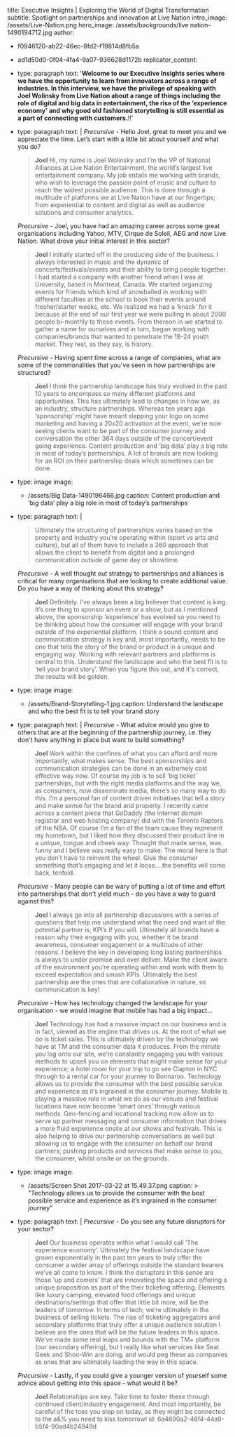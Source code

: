 title: Executive Insights | Exploring the World of Digital Transformation
subtitle: Spotlight on partnerships and innovation at Live Nation
intro_image: /assets/Live-Nation.png
hero_image: /assets/backgrounds/live nation-1490194712.jpg
author:
  - f0946120-ab22-46ec-8fd2-f19814d8fb5a
  - ad1d50d0-0f04-4fa4-9a07-936628d1172b
replicator_content:
  - 
    type: paragraph
    text: '**Welcome to our Executive Insights series where we have the opportunity to learn from innovators across a range of industries. In this interview, we have the privilege of speaking with Joel Wolinsky from Live Nation about a range of things including the role of digital and big data in entertainment, the rise of the ‘experience economy’ and why good old fashioned storytelling is still essential as a part of connecting with customers.**!!'
  - 
    type: paragraph
    text: |
      *Precursive* - Hello Joel, great to meet you and we appreciate the time. Let’s start with a little bit about yourself and what you do?
      
      > **Joel**  Hi, my name is Joel Wolinsky and I’m the VP of National Alliances at Live Nation Entertainment, the world’s largest live entertainment company. My job entails me working with brands, who wish to leverage the passion point of music and culture to reach the widest possible audience. This is done through a multitude of platforms we at Live Nation have at our fingertips; from experiential to content and digital as well as audience solutions and consumer analytics.
      
      *Precursive* - Joel, you have had an amazing career across some great organisations including Yahoo, MTV, Cirque de Soleil, AEG and now Live Nation. What drove your initial interest in this sector?
      
      > **Joel**  I initially started off in the producing side of the business. I always interested in music and the dynamic of concerts/festivals/events and their ability to bring people together. I had started a company with another friend when I was at University, based in Montreal, Canada. We started organizing events for friends which kind of snowballed in working with different faculties at the school to book their events around fresher/starter weeks, etc. We realized we had a ‘knack’ for it because at the end of our first year we were pulling in about 2000 people bi-monthly to these events. From thereon in we started to gather a name for ourselves and in turn, began working with companies/brands that wanted to penetrate the 18-24 youth market. They rest, as they say, is history.
      
      *Precursive* - Having spent time across a range of companies, what are some of the commonalities that you've seen in how partnerships are structured?
      
      > **Joel**  I think the partnership landscape has truly evolved in the past 10 years to encompass so many different platforms and opportunities. This has ultimately lead to changes in how we, as an industry, structure partnerships. Whereas ten years ago ‘sponsorship’ might have meant slapping your logo on some marketing and having a 20x20 activation at the event, we’re now seeing clients want to be part of the consumer journey and conversation the other 364 days outside of the concert/event going experience. Content production and ‘big data’ play a big role in most of today’s partnerships. A lot of brands are now looking for an ROI on their partnership deals which sometimes can be done.
  - 
    type: image
    image:
      - /assets/Big Data-1490196466.jpg
    caption: Content production and ‘big data’ play a big role in most of today’s partnerships
  - 
    type: paragraph
    text: |
      > Ultimately the structuring of partnerships varies based on the property and industry you’re operating within (sport vs arts and culture), but all of them have to include a 360 approach that allows the client to benefit from digital and a prolonged communication outside of game day or showtime.
      
      *Precursive* - A well thought out strategy to partnerships and alliances is critical for many organisations that are looking to create additional value. Do you have a way of thinking about this strategy?
      
      > **Joel**  Definitely. I’ve always been a big believer that content is king. It’s one thing to sponsor an event or a show, but as I mentioned above, the sponsorship ‘experience’ has evolved so you need to be thinking about how the consumer will engage with your brand outside of the experiential platform. I think a sound content and communication strategy is key and, most importantly, needs to be one that tells the story of the brand or product in a unique and engaging way. Working with relevant partners and platforms is central to this. Understand the landscape and who the best fit is to ‘tell your brand story’. When you figure this out, and it's correct, the results will be golden.
  - 
    type: image
    image:
      - /assets/Brand-Storytelling-1.jpg
    caption: Understand the landscape and who the best fit is to tell your brand story
  - 
    type: paragraph
    text: |
      *Precursive* - What advice would you give to others that are at the beginning of the partnership journey, i.e. they don't have anything in place but want to build something?
      
      > **Joel**  Work within the confines of what you can afford and more importantly, what makes sense. The best sponsorships and communication strategies can be done in an extremely cost effective way now. Of course my job is to sell ‘big ticket’ partnerships, but with the right media platforms and the way we, as consumers, now disseminate media, there’s so many way to do this. I’m a personal fan of content driven initiatives that tell a story and make sense for the brand and property. I recently came across a content piece that GoDaddy (the internet domain registrar and web hosting company) did with the Toronto Raptors of the NBA. Of course I’m a fan of the team cause they represent my hometown, but I liked how they discussed their product line in a unique, tongue and cheek way. Thought that made sense, was funny and I believe was really easy to make. The moral here is that you don’t have to reinvent the wheel. Give the consumer something that’s engaging and let it loose….the benefits will come back, tenfold.
      
      *Precursive* - Many people can be wary of putting a lot of time and effort into partnerships that don't yield much - do you have a way to guard against this?
      
      > **Joel**  I always go into all partnership discussions with a series of questions that help me understand what the need and want of the potential partner is; KPI’s if you will. Ultimately all brands have a reason why their engaging with you, whether it be brand awareness, consumer engagement or a multitude of other reasons. I believe the key in developing long lasting partnerships is always to under promise and over deliver. Make the client aware of the environment you’re operating within and work with them to exceed expectation and smash KPIs. Ultimately the best partnership are the ones that are collaborative in nature, so communication is key!
      
      *Precursive* - How has technology changed the landscape for your organisation - we would imagine that mobile has had a big impact...
      
      > **Joel**  Technology has had a massive impact on our business and is in fact, viewed as the engine that drives us. At the root of what we do is ticket sales. This is ultimately driven by the technology we have at TM and the consumer data it produces. From the minute you log onto our site, we’re constantly engaging you with various methods to upsell you on elements that might make sense for your experience; a hotel room for your trip to go see Clapton in NYC through to a rental car for your journey to Bonnaroo. Technology allows us to provide the consumer with the best possible service and experience as it’s ingrained in the consumer journey. Mobile is playing a massive role in what we do as our venues and festival locations have now become ‘smart ones’ through various methods. Geo-fencing and locational tracking now allow us to serve up partner messaging and consumer information that drives a more fluid experience onsite at our shows and festivals. This is also helping to drive our partnership conversations as well but allowing us to engage with the consumer on behalf our brand partners; pushing products and services that make sense to you, the consumer, whilst onsite or on the grounds.
  - 
    type: image
    image:
      - /assets/Screen Shot 2017-03-22 at 15.49.37.png
    caption: >
      "Technology allows us to provide the consumer with the best possible service and experience as
      it’s ingrained in the consumer journey"
  - 
    type: paragraph
    text: |
      *Precursive* - Do you see any future disruptors for your sector?
      
      > **Joel**  Our business operates within what I would call ‘The experience economy’. Ultimately the festival landscape have grown exponentially in the past ten years to truly offer the consumer a wider array of offerings outside the standard bearers we’ve all come to know. I think the disruptors in this sense are those ‘up and comers’ that are innovating the space and offering a unique proposition as part of the their ticketing offering. Elements like luxury camping, elevated food offerings and unique destinations/settings that offer that little bit more, will be the leaders of tomorrow. In terms of tech; we’re ultimately in the business of selling tickets. The rise of ticketing aggregators and secondary platforms that truly offer a unique audience solution I believe are the ones that will be the future leaders in this space. We’ve made some real leaps and bounds with the TM+ platform (our secondary offering), but I really like what services like Seat Geek and Shoo-Win are doing, and would peg these as companies as ones that are ultimately leading the way in this space.
      
      *Precursive* - Lastly, if you could give a younger version of yourself some advice about getting into this space - what would it be?
      
      > **Joel**  Relationships are key. Take time to foster these through continued client/industry engagement. And most importantly, be careful of the toes you step on today, as they might be connected to the a&% you need to kiss tomorrow!
id: 6a4690a2-46f4-44a9-b5f4-90ad4b24949d
